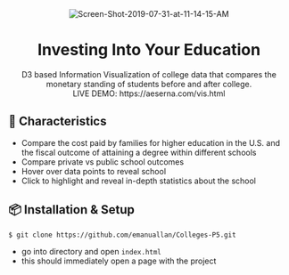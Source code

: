 <div align="center">
<img src="https://aeserna.com/img/vis.png" alt="Screen-Shot-2019-07-31-at-11-14-15-AM" border="0">
</div>

<h1 align="center">Investing Into Your Education</h1>


<div align="center">
D3 based Information Visualization of college data that compares the monetary standing of students before and after college.
  <br/>LIVE DEMO: https://aeserna.com/vis.html
</div>

## 🍭 Characteristics
- Compare the cost paid by families for higher education in the U.S. and the fiscal outcome of attaining a degree within different schools
- Compare private vs public school outcomes
- Hover over data points to reveal school
- Click to highlight and reveal in-depth statistics about the school



## 📦 Installation & Setup
```bash
$ git clone https://github.com/emanuallan/Colleges-P5.git
```

- go into directory and open `index.html`
- this should immediately open a page with the project
